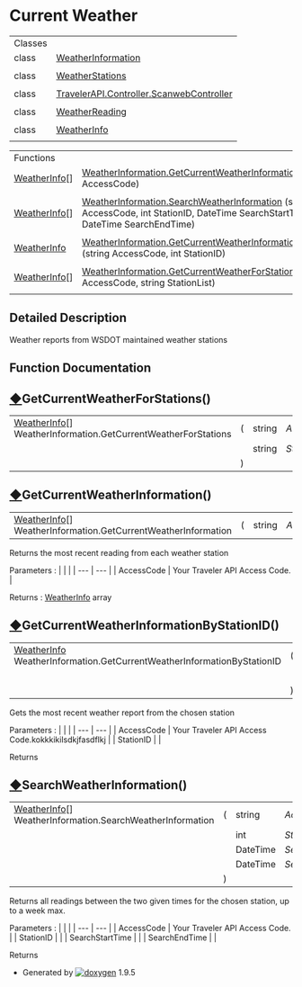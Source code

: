 # Current Weather

|  |  |
| --- | --- |
| Classes | |
| class | [WeatherInformation](class_weather_information.html) |
|  | |
| class | [WeatherStations](class_weather_stations.html) |
|  | |
| class | [TravelerAPI.Controller.ScanwebController](class_traveler_a_p_i_1_1_controller_1_1_scanweb_controller.html) |
|  | |
| class | [WeatherReading](class_weather_reading.html) |
|  | |
| class | [WeatherInfo](class_weather_info.html) |
|  | |

|  |  |
| --- | --- |
| Functions | |
| [WeatherInfo](class_weather_info.html)[] | [WeatherInformation.GetCurrentWeatherInformation](group___weather.html#ga1f9ea5269827801afa00c5d3dd164315) (string AccessCode) |
|  | |
| [WeatherInfo](class_weather_info.html)[] | [WeatherInformation.SearchWeatherInformation](group___weather.html#gae899e8ae798e4609e8f0e3c1377e6207) (string AccessCode, int StationID, DateTime SearchStartTime, DateTime SearchEndTime) |
|  | |
| [WeatherInfo](class_weather_info.html) | [WeatherInformation.GetCurrentWeatherInformationByStationID](group___weather.html#ga0c017472aa2114e24582bbece0779917) (string AccessCode, int StationID) |
|  | |
| [WeatherInfo](class_weather_info.html)[] | [WeatherInformation.GetCurrentWeatherForStations](group___weather.html#gaec276278969f3e3eed6b3ffec3f00dbe) (string AccessCode, string StationList) |
|  | |

## Detailed Description

Weather reports from WSDOT maintained weather stations

## Function Documentation

## [◆](#gaec276278969f3e3eed6b3ffec3f00dbe)GetCurrentWeatherForStations()

|  |  |  |  |
| --- | --- | --- | --- |
| [WeatherInfo](class_weather_info.html)[] WeatherInformation.GetCurrentWeatherForStations | ( | string | *AccessCode*, |
|  |  | string | *StationList* |
|  | ) |  |  |

## [◆](#ga1f9ea5269827801afa00c5d3dd164315)GetCurrentWeatherInformation()

|  |  |  |  |  |  |
| --- | --- | --- | --- | --- | --- |
| [WeatherInfo](class_weather_info.html)[] WeatherInformation.GetCurrentWeatherInformation | ( | string | *AccessCode* | ) |  |

Returns the most recent reading from each weather station

Parameters
:   |  |  |
    | --- | --- |
    | AccessCode | Your Traveler API Access Code. |

Returns
:   [WeatherInfo](class_weather_info.html "Current information from a weather station.") array

## [◆](#ga0c017472aa2114e24582bbece0779917)GetCurrentWeatherInformationByStationID()

|  |  |  |  |
| --- | --- | --- | --- |
| [WeatherInfo](class_weather_info.html) WeatherInformation.GetCurrentWeatherInformationByStationID | ( | string | *AccessCode*, |
|  |  | int | *StationID* |
|  | ) |  |  |

Gets the most recent weather report from the chosen station

Parameters
:   |  |  |
    | --- | --- |
    | AccessCode | Your Traveler API Access Code.kokkkikilsdkjfasdflkj |
    | StationID |  |

Returns

## [◆](#gae899e8ae798e4609e8f0e3c1377e6207)SearchWeatherInformation()

|  |  |  |  |
| --- | --- | --- | --- |
| [WeatherInfo](class_weather_info.html)[] WeatherInformation.SearchWeatherInformation | ( | string | *AccessCode*, |
|  |  | int | *StationID*, |
|  |  | DateTime | *SearchStartTime*, |
|  |  | DateTime | *SearchEndTime* |
|  | ) |  |  |

Returns all readings between the two given times for the chosen station, up to a week max.

Parameters
:   |  |  |
    | --- | --- |
    | AccessCode | Your Traveler API Access Code. |
    | StationID |  |
    | SearchStartTime |  |
    | SearchEndTime |  |

Returns

* Generated by [![doxygen](doxygen.svg)](https://www.doxygen.org/index.html) 1.9.5
